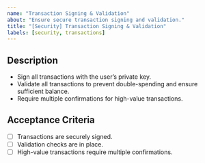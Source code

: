 ```yaml
---
name: "Transaction Signing & Validation"
about: "Ensure secure transaction signing and validation."
title: "[Security] Transaction Signing & Validation"
labels: [security, transactions]
---
```


## Description
- Sign all transactions with the user’s private key.
- Validate all transactions to prevent double-spending and ensure sufficient balance.
- Require multiple confirmations for high-value transactions.

## Acceptance Criteria
- [ ] Transactions are securely signed.
- [ ] Validation checks are in place.
- [ ] High-value transactions require multiple confirmations.
